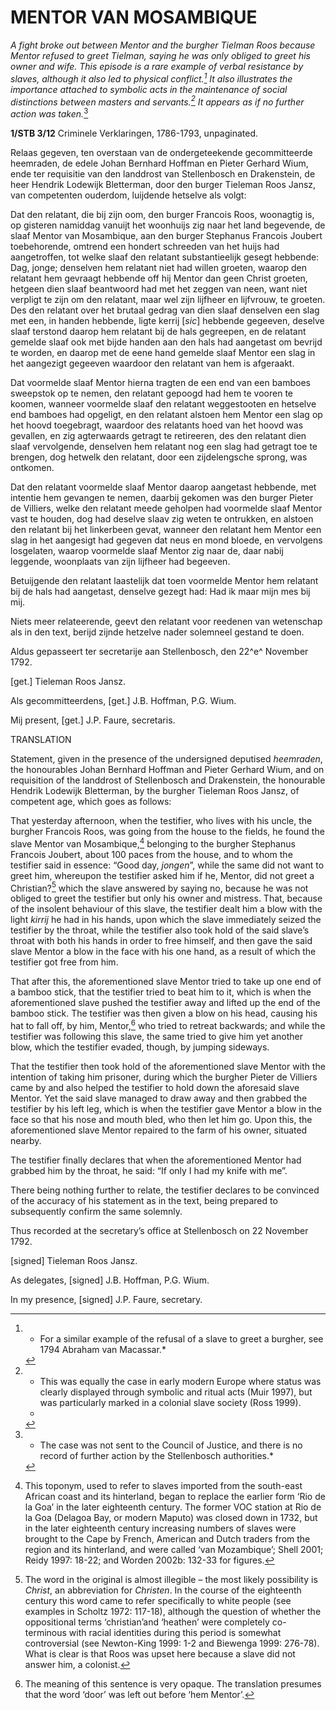 # MENTOR VAN MOSAMBIQUE

*A fight broke out between Mentor and the burgher Tielman Roos because
Mentor refused to greet Tielman, saying he was only obliged to greet his
owner and wife. This episode is a rare example of verbal resistance by
slaves, although it also led to physical conflict.[^1] It also
illustrates the importance attached to symbolic acts in the maintenance
of social distinctions between masters and servants.[^2] It
appears as if no further action was taken.*[^3]

**1/STB 3/12** Criminele Verklaringen, 1786-1793, unpaginated.

Relaas gegeven, ten overstaan van de ondergeteekende gecommitteerde
heemraden, de edele Johan Bernhard Hoffman en Pieter Gerhard Wium, ende
ter requisitie van den landdrost van Stellenbosch en Drakenstein, de
heer Hendrik Lodewijk Bletterman, door den burger Tieleman Roos Jansz,
van competenten ouderdom, luijdende hetselve als volgt:

Dat den relatant, die bij zijn oom, den burger Francois Roos, woonagtig
is, op gisteren namiddag vanuijt het woonhuijs zig naar het land
begevende, de slaaf Mentor van Mosambique, aan den burger Stephanus
Francois Joubert toebehorende, omtrend een hondert schreeden van het
huijs had aangetroffen, tot welke slaaf den relatant substantieelijk
gesegt hebbende: Dag, jonge; denselven hem relatant niet had willen
groeten, waarop den relatant hem gevraagt hebbende off hij Mentor dan
geen Christ groeten, hetgeen dien slaaf beantwoord had met het zeggen
van neen, want niet verpligt te zijn om den relatant, maar wel zijn
lijfheer en lijfvrouw, te groeten. Des den relatant over het brutaal
gedrag van dien slaaf denselven een slag met een, in handen hebbende,
ligte kerrij \[*sic*\] hebbende gegeeven, deselve slaaf terstond daarop
hem relatant bij de hals gegreepen, en de relatant gemelde slaaf ook met
bijde handen aan den hals had aangetast om bevrijd te worden, en daarop
met de eene hand gemelde slaaf Mentor een slag in het aangezigt gegeeven
waardoor den relatant van hem is afgeraakt.

Dat voormelde slaaf Mentor hierna tragten de een end van een bamboes
sweepstok op te nemen, den relatant gepoogd had hem te vooren te koomen,
wanneer voormelde slaaf den relatant weggestooten en hetselve end
bamboes had opgeligt, en den relatant alstoen hem Mentor een slag op het
hoovd toegebragt, waardoor des relatants hoed van het hoovd was
gevallen, en zig agterwaards getragt te retireeren, des den relatant
dien slaaf vervolgende, denselven hem relatant nog een slag had getragt
toe te brengen, dog hetwelk den relatant, door een zijdelengsche sprong,
was ontkomen.

Dat den relatant voormelde slaaf Mentor daarop aangetast hebbende, met
intentie hem gevangen te nemen, daarbij gekomen was den burger Pieter de
Villiers, welke den relatant meede geholpen had voormelde slaaf Mentor
vast te houden, dog had deselve slaav zig weten te ontrukken, en alstoen
den relatant bij het linkerbeen gevat, wanneer den relatant hem Mentor
een slag in het aangesigt had gegeven dat neus en mond bloede, en
vervolgens losgelaten, waarop voormelde slaaf Mentor zig naar de, daar
nabij leggende, woonplaats van zijn lijfheer had begeeven.

Betuijgende den relatant laastelijk dat toen voormelde Mentor hem
relatant bij de hals had aangetast, denselve gezegt had: Had ik maar
mijn mes bij mij.

Niets meer relateerende, geevt den relatant voor reedenen van wetenschap
als in den text, berijd zijnde hetzelve nader solemneel gestand te doen.

Aldus gepasseert ter secretarije aan Stellenbosch, den 22^e^ November
1792.

\[get.\] Tieleman Roos Jansz.

Als gecommitteerdens, \[get.\] J.B. Hoffman, P.G. Wium.

Mij present, \[get.\] J.P. Faure, secretaris.

TRANSLATION

Statement, given in the presence of the undersigned deputised
*heemraden*, the honourables Johan Bernhard Hoffman and Pieter Gerhard
Wium, and on requisition of the landdrost of Stellenbosch and
Drakenstein, the honourable Hendrik Lodewijk Bletterman, by the burgher
Tieleman Roos Jansz, of competent age, which goes as follows:

That yesterday afternoon, when the testifier, who lives with his uncle,
the burgher Francois Roos, was going from the house to the fields, he
found the slave Mentor van Mosambique,[^4] belonging to the burgher
Stephanus Francois Joubert, about 100 paces from the house, and to whom
the testifier said in essence: “Good day, *jongen*”, while the same did
not want to greet him, whereupon the testifier asked him if he, Mentor,
did not greet a Christian?[^5] which the slave answered by saying no,
because he was not obliged to greet the testifier but only his owner and
mistress. That, because of the insolent behaviour of this slave, the
testifier dealt him a blow with the light *kirrij* he had in his hands,
upon which the slave immediately seized the testifier by the throat,
while the testifier also took hold of the said slave’s throat with both
his hands in order to free himself, and then gave the said slave Mentor
a blow in the face with his one hand, as a result of which the testifier
got free from him.

That after this, the aforementioned slave Mentor tried to take up one
end of a bamboo stick, that the testifier tried to beat him to it, which
is when the aforementioned slave pushed the testifier away and lifted up
the end of the bamboo stick. The testifier was then given a blow on his
head, causing his hat to fall off, by him, Mentor,[^6] who tried to
retreat backwards; and while the testifier was following this slave, the
same tried to give him yet another blow, which the testifier evaded,
though, by jumping sideways.

That the testifier then took hold of the aforementioned slave Mentor
with the intention of taking him prisoner, during which the burgher
Pieter de Villiers came by and also helped the testifier to hold down
the aforesaid slave Mentor. Yet the said slave managed to draw away and
then grabbed the testifier by his left leg, which is when the testifier
gave Mentor a blow in the face so that his nose and mouth bled, who then
let him go. Upon this, the aforementioned slave Mentor repaired to the
farm of his owner, situated nearby.

The testifier finally declares that when the aforementioned Mentor had
grabbed him by the throat, he said: “If only I had my knife with me”.

There being nothing further to relate, the testifier declares to be
convinced of the accuracy of his statement as in the text, being
prepared to subsequently confirm the same solemnly.

Thus recorded at the secretary’s office at Stellenbosch on 22 November
1792.

\[signed\] Tieleman Roos Jansz.

As delegates, \[signed\] J.B. Hoffman, P.G. Wium.

In my presence, \[signed\] J.P. Faure, secretary.

[^1]: * For a similar example of the refusal of a slave to greet a
    burgher, see 1794 Abraham van Macassar.*

[^2]: * This was equally the case in early modern Europe where status
    was clearly displayed through symbolic and ritual acts (Muir 1997),
    but was particularly marked in a colonial slave society (Ross 1999).
    *

[^3]: * The case was not sent to the Council of Justice, and there is no
    record of further action by the Stellenbosch authorities.*

[^4]:  This toponym, used to refer to slaves imported from the
    south-east African coast and its hinterland, began to replace the
    earlier form ‘Rio de la Goa’ in the later eighteenth century. The
    former VOC station at Rio de la Goa (Delagoa Bay, or modern Maputo)
    was closed down in 1732, but in the later eighteenth century
    increasing numbers of slaves were brought to the Cape by French,
    American and Dutch traders from the region and its hinterland, and
    were called ‘van Mozambique’; Shell 2001; Reidy 1997: 18-22; and
    Worden 2002b: 132-33 for figures.

[^5]:  The word in the original is almost illegible – the most likely
    possibility is *Christ*, an abbreviation for *Christen*. In the
    course of the eighteenth century this word came to refer
    specifically to white people (see examples in Scholtz 1972: 117-18),
    although the question of whether the oppositional terms
    ‘christian’and ‘heathen’ were completely co-terminous with racial
    identities during this period is somewhat controversial (see
    Newton-King 1999: 1-2 and Biewenga 1999: 276-78). What is clear is
    that Roos was upset here because a slave did not answer him, a
    colonist.

[^6]:  The meaning of this sentence is very opaque. The translation
    presumes that the word ‘door’ was left out before ‘hem Mentor’.
